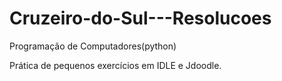 # Cruzeiro-do-Sul---Resolucoes
Programação de Computadores(python)

Prática de pequenos exercícios em IDLE e Jdoodle.
